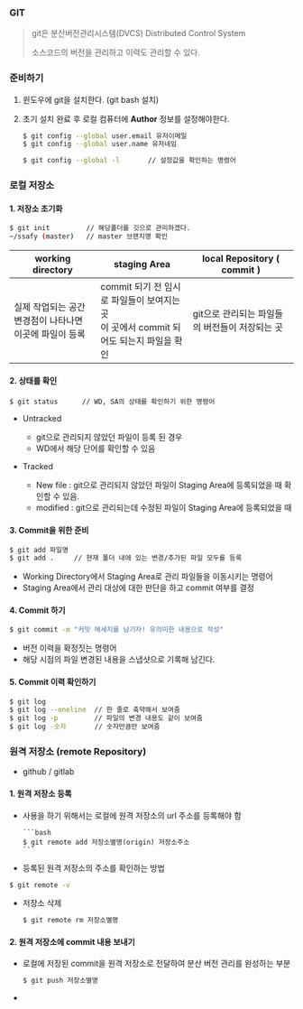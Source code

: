 ### GIT 

> git은 분산버전관리시스템(DVCS) Distributed Control System
>
> 소스코드의 버전을 관리하고 이력도 관리할 수 있다.



### 준비하기 

1. 윈도우에 git을 설치한다.  (git bash 설치)
2. 초기 설치 완료 후 로컬 컴퓨터에 **Author** 정보를 설정해야한다.

   ```bash
   $ git config --global user.email 유저이메일
   $ git config --global user.name 유저네임
   
   $ git config --global -l       // 설정값을 확인하는 명령어
   ```





### 로컬 저장소



#### 1. 저장소 초기화

```bash
$ git init         // 해당폴더를 깃으로 관리하겠다.
~/ssafy (master)   // master 브랜치명 확인
```

| working directory                                            | staging Area                                                 | local Repository ( commit )                    |
| ------------------------------------------------------------ | ------------------------------------------------------------ | ---------------------------------------------- |
| 실제 작업되는 공간 <br />변경점이 나타나면 이곳에 파일이 등록 | commit 되기 전 임시로 파일들이 보여지는 곳 <br />이 곳에서 commit 되어도 되는지 파일을 확인 | git으로 관리되는 파일들의 버전들이 저장되는 곳 |





#### 2. 상태를 확인

```
$ git status      // WD, SA의 상태를 확인하기 위한 명령어
```

- Untracked
  - git으로 관리되지 않았던 파일이 등록 된 경우
  - WD에서 해당 단어를 확인할 수 있음

- Tracked
  - New file : git으로 관리되지 않았던 파일이 Staging Area에 등록되었을 때 확인할 수 있음.
  - modified : git으로 관리되는데 수정된 파일이 Staging Area에 등록되었을 때





#### 3. Commit을 위한 준비

```bash
$ git add 파일명
$ git add .     // 현재 폴더 내에 있는 변경/추가된 파일 모두를 등록
```

-  Working Directory에서 Staging Area로 관리 파일들을 이동시키는 명령어
- Staging Area에서 관리 대상에 대한 판단을 하고 commit 여부를 결정





#### 4. Commit 하기

```bash
$ git commit -m "커밋 메세지를 남기자! 유의미한 내용으로 작성"
```

- 버전 이력을 확정짓는 명령어
- 해당 시점의 파일 변경된 내용을 스냅샷으로 기록해 남긴다.





#### 5. Commit 이력 확인하기

``` bash
$ git log
$ git log --oneline  // 한 줄로 축약해서 보여줌
$ git log -p         // 파일의 변경 내용도 같이 보여줌
$ git log -숫자       // 숫자만큼만 보여줌
```





### 원격 저장소 (remote Repository)

- github / gitlab



#### 1. 원격 저장소 등록

- 사용을 하기 위해서는 로컬에 원격 저장소의 url 주소를 등록해야 함

      ```bash
      $ git remote add 저장소별명(origin) 저장소주소
      ```

- 등록된 원격 저장소의 주소를 확인하는 방법 

```bash
$ git remote -v
```

- 저장소 삭제

  ``` bash
  $ git remote rm 저장소별명
  ```





#### 2. 원격 저장소에 commit 내용 보내기

- 로컬에 저장된 commit을 원격 저장소로 전달하여 분산 버전 관리를 완성하는 부분

  ```bash
  $ git push 저장소별명
  ```

  

- 